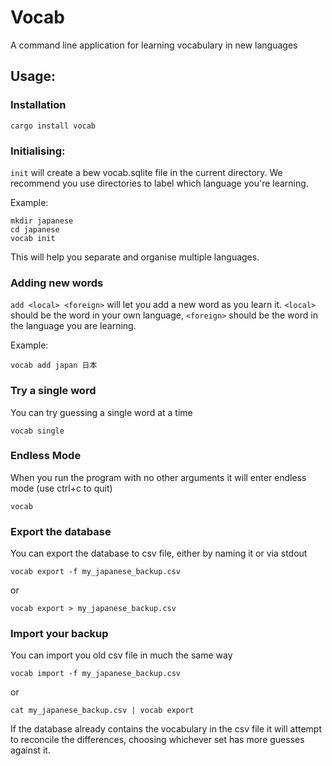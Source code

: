# Vocab

A command line application for learning vocabulary in new languages

## Usage:

### Installation

```shell
cargo install vocab
```

### Initialising:

`init` will create a bew vocab.sqlite file in the current directory. We recommend you use
directories to label which language you're learning.

Example:

```shell
mkdir japanese
cd japanese
vocab init
```

This will help you separate and organise multiple languages.

### Adding new words

`add <local> <foreign>` will let you add a new word as you learn it. `<local>` should be the
word in your own language, `<foreign>` should be the word in the language you are learning.

Example:

```shell
vocab add japan 日本
```

### Try a single word

You can try guessing a single word at a time

```shell
vocab single
```

### Endless Mode

When you run the program with no other arguments it will enter endless mode (use ctrl+c to quit)

```shell
vocab
```

### Export the database

You can export the database to csv file, either by naming it or via stdout

```shell
vocab export -f my_japanese_backup.csv
```
or
```shell
vocab export > my_japanese_backup.csv
```

### Import your backup

You can import you old csv file in much the same way

```shell
vocab import -f my_japanese_backup.csv
```
or
```shell
cat my_japanese_backup.csv | vocab export
```

If the database already contains the vocabulary in the csv file it will attempt to reconcile
the differences, choosing whichever set has more guesses against it.
